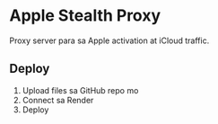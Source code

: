 # Apple Stealth Proxy
Proxy server para sa Apple activation at iCloud traffic.

## Deploy
1. Upload files sa GitHub repo mo
2. Connect sa Render
3. Deploy
